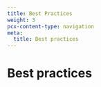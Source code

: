 ```yaml
---
title: Best Practices
weight: 3
pcx-content-type: navigation
meta:
  title: Best practices
---
```


# Best practices

<DirectoryListing path="/best-practices" />
